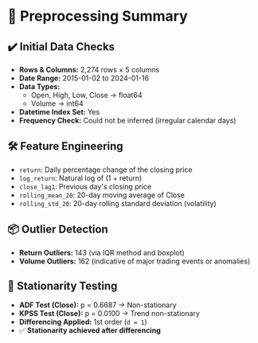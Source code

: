 
# 🧼 Preprocessing Summary

## ✔️ Initial Data Checks
- **Rows & Columns:** 2,274 rows × 5 columns
- **Date Range:** 2015-01-02 to 2024-01-16
- **Data Types:**
  - Open, High, Low, Close → float64
  - Volume → int64
- **Datetime Index Set:** Yes
- **Frequency Check:** Could not be inferred (irregular calendar days)

## 🛠 Feature Engineering
- `return`: Daily percentage change of the closing price
- `log_return`: Natural log of (1 + return)
- `close_lag1`: Previous day's closing price
- `rolling_mean_20`: 20-day moving average of Close
- `rolling_std_20`: 20-day rolling standard deviation (volatility)

## 📦 Outlier Detection
- **Return Outliers:** 143 (via IQR method and boxplot)
- **Volume Outliers:** 162 (indicative of major trading events or anomalies)

## 🔎 Stationarity Testing
- **ADF Test (Close):** p = 0.6687 → Non-stationary
- **KPSS Test (Close):** p = 0.0100 → Trend non-stationary
- **Differencing Applied:** 1st order (`d = 1`)
- ✅ **Stationarity achieved after differencing**
